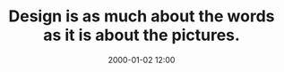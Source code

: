---
title: "Design is as much about the words as it is about the pictures."
date: 2000-01-02 12:00
category: quips
layout: thought
---